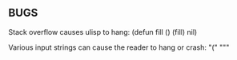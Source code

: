 BUGS
----

Stack overflow causes ulisp to hang:
(defun fill () (fill) nil)

Various input strings can cause the reader to hang or crash:
"("
"\""

